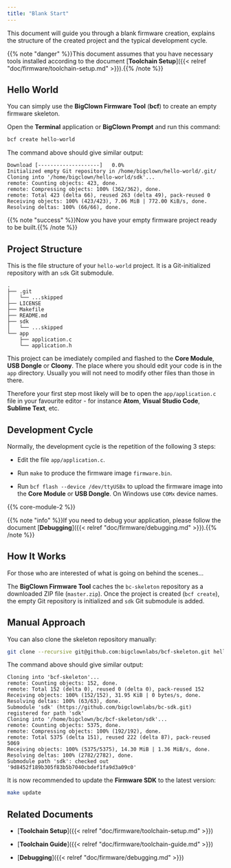 ```yaml
---
title: "Blank Start"
---
```


This document will guide you through a blank firmware creation, explains the structure of the created project and the typical development cycle.

{{% note "danger" %}}This document assumes that you have necessary tools installed according to the document [**Toolchain Setup**]({{< relref "doc/firmware/toolchain-setup.md" >}}).{{% /note %}}

## Hello World

You can simply use the **BigClown Firmware Tool** (**bcf**) to create an empty firmware skeleton.

Open the **Terminal** application or **BigClown Prompt** and run this command:

```sh
bcf create hello-world
```

The command above should give similar output:

```
Download [--------------------]   0.0%
Initialized empty Git repository in /home/bigclown/hello-world/.git/
Cloning into '/home/bigclown/hello-world/sdk'...
remote: Counting objects: 423, done.
remote: Compressing objects: 100% (362/362), done.
remote: Total 423 (delta 66), reused 263 (delta 49), pack-reused 0
Receiving objects: 100% (423/423), 7.06 MiB | 772.00 KiB/s, done.
Resolving deltas: 100% (66/66), done.
```

{{% note "success" %}}Now you have your empty firmware project ready to be built.{{% /note %}}

## Project Structure

This is the file structure of your `hello-world` project. It is a Git-initialized repository with an `sdk` Git submodule.

```
.
├── .git
│   └── ...skipped
├── LICENSE
├── Makefile
├── README.md
├── sdk
│   └── ...skipped
└── app
    ├── application.c
    └── application.h
```

This project can be imediately compiled and flashed to the **Core Module**, **USB Dongle** or **Cloony**. The place where you should edit your code is in the `app` directory. Usually you will not need to modify other files than those in there.

Therefore your first step most likely will be to open the `app/application.c` file in your favourite editor - for instance **Atom**, **Visual Studio Code**, **Sublime Text**, etc.

## Development Cycle

Normally, the development cycle is the repetition of the following 3 steps:

* Edit the file `app/application.c`.

* Run `make` to produce the firmware image `firmware.bin`.

* Run `bcf flash --device /dev/ttyUSBx` to upload the firmware image into the **Core Module** or **USB Dongle**. On Windows use `COMx` device names.

{{% core-module-2 %}}

{{% note "info" %}}If you need to debug your application, please follow the document [**Debugging**]({{< relref "doc/firmware/debugging.md" >}}).{{% /note %}}

## How It Works

For those who are interested of what is going on behind the scenes...

The **BigClown Firmware Tool** caches the `bc-skeleton` repository as a downloaded ZIP file (`master.zip`). Once the project is created (`bcf create`), the empty Git repository is initialized and `sdk` Git submodule is added.

## Manual Approach

You can also clone the skeleton repository manually:

```sh
git clone --recursive git@github.com:bigclownlabs/bcf-skeleton.git hello-world
```

The command above should give similar output:

```
Cloning into 'bcf-skeleton'...
remote: Counting objects: 152, done.
remote: Total 152 (delta 0), reused 0 (delta 0), pack-reused 152
Receiving objects: 100% (152/152), 31.95 KiB | 0 bytes/s, done.
Resolving deltas: 100% (63/63), done.
Submodule 'sdk' (https://github.com/bigclownlabs/bc-sdk.git) registered for path 'sdk'
Cloning into '/home/bigclown/bc/bcf-skeleton/sdk'...
remote: Counting objects: 5375, done.
remote: Compressing objects: 100% (192/192), done.
remote: Total 5375 (delta 151), reused 222 (delta 87), pack-reused 5069
Receiving objects: 100% (5375/5375), 14.30 MiB | 1.36 MiB/s, done.
Resolving deltas: 100% (2782/2782), done.
Submodule path 'sdk': checked out '9d8452f189b305f83b5b7040cbdef1fa9d3a09c0'
```

It is now recommended to update the **Firmware SDK** to the latest version:

```sh
make update
```

## Related Documents

* [**Toolchain Setup**]({{< relref "doc/firmware/toolchain-setup.md" >}})

* [**Toolchain Guide**]({{< relref "doc/firmware/toolchain-guide.md" >}})

* [**Debugging**]({{< relref "doc/firmware/debugging.md" >}})
